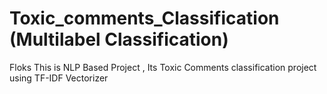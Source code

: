 # Toxic_comments_Classification (Multilabel Classification)
Floks This is NLP Based Project  , Its  Toxic Comments classification project using TF-IDF Vectorizer

